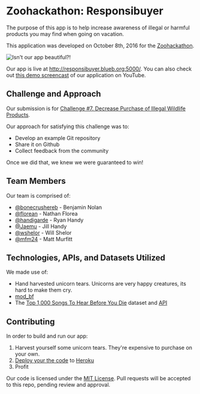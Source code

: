 # Zoohackathon: Responsibuyer

The purpose of this app is to help increase awareness of illegal or harmful products you may find when going on vacation.

This application was developed on October 8th, 2016 for the [Zoohackathon](http://www.zoohackathon.com/).

![Isn't our app beautiful?!](screenshot.jpg)

Our app is live at http://responsibuyer.blueb.org:5000/. You can also check out [this demo screencast](https://www.youtube.com/watch?v=dQw4w9WgXcQ) of our application on YouTube.

## Challenge and Approach

Our submission is for [Challenge #7. Decrease Purchase of Illegal Wildlife Products](https://hackpad.com/Zoohackathon-2016-Problem-Statements-DrI1FDhgStH#:h=7.-Decrease-Purchase-of-Illega).

Our approach for satisfying this challenge was to:

- Develop an example Git repository
- Share it on Github
- Collect feedback from the community

Once we did that, we knew we were guaranteed to win!

## Team Members

Our team is comprised of:

- [@bonecrushereb](https://github.com/bonecrushereb) - Benjamin Nolan
- [@florean](http://github.com/florean) - Nathan Florea
- [@handigarde](http://github.com/handigarde) - Ryan Handy
- [@Jaemu](http://github.com/Jaemu) - Jill Handy
- [@wshelor](http://github.com/wshelor) - Will Shelor
- [@mfm24](http://github.com/mfm24) - Matt Murfitt

## Technologies, APIs, and Datasets Utilized

We made use of:

- Hand harvested unicorn tears. Unicorns are very happy creatures, its hard to make them cry.
- [mod_bf](http://modbf.sourceforge.net/)
- The [Top 1,000 Songs To Hear Before You Die](https://opendata.socrata.com/Fun/Top-1-000-Songs-To-Hear-Before-You-Die/ed74-c6ni) dataset and [API](http://dev.socrata.com/foundry/#/opendata.socrata.com/ed74-c6ni)

## Contributing

In order to build and run our app:

1. Harvest yourself some unicorn tears. They're expensive to purchase on your own.
2. [Deploy your the code](https://github.com/masylum/Brainfuck-on-Rails) to [Heroku](http://heroku.com)
3. Profit

Our code is licensed under the [MIT License](LICENSE.md). Pull requests will be accepted to this repo, pending review and approval.
